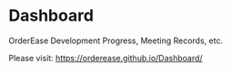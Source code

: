 # Dashboard
OrderEase Development Progress, Meeting Records, etc.

Please visit: https://orderease.github.io/Dashboard/
